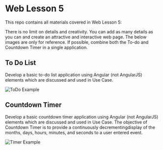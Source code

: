 # Web Lesson 5
This repo contains all materials covered in Web Lesson 5:  

There is no limit on details and creativity. You can add as many details as you can and create an attractive and interactive web page. The below images are only for reference. If possible, combine both the To-do and Countdown Timer in a single application.  

## To Do List
Develop a basic to-do list application using Angular (not AngularJS) elements which are discussed and used in Use Case.  

![ToDo Example]()

## Countdown Timer
Develop a basic countdown timer application using Angular (not AngularJS) elements which are discussed and used in Use Case. The objective of Countdown Timer is to provide a continuously decrementingdisplay of the months, days, hours, minutes, and seconds to a user entered event.  

![Timer Example]()